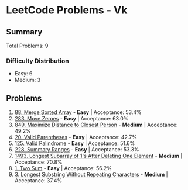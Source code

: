 # LeetCode Problems - Vk

## Summary
Total Problems: 9

### Difficulty Distribution

- Easy: 6
- Medium: 3

## Problems

1. [88. Merge Sorted Array](https://leetcode.com/problems/merge-sorted-array/) - **Easy** | Acceptance: 53.4%
2. [283. Move Zeroes](https://leetcode.com/problems/move-zeroes/) - **Easy** | Acceptance: 63.0%
3. [849. Maximize Distance to Closest Person](https://leetcode.com/problems/maximize-distance-to-closest-person/) - **Medium** | Acceptance: 49.2%
4. [20. Valid Parentheses](https://leetcode.com/problems/valid-parentheses/) - **Easy** | Acceptance: 42.7%
5. [125. Valid Palindrome](https://leetcode.com/problems/valid-palindrome/) - **Easy** | Acceptance: 51.6%
6. [228. Summary Ranges](https://leetcode.com/problems/summary-ranges/) - **Easy** | Acceptance: 53.3%
7. [1493. Longest Subarray of 1's After Deleting One Element](https://leetcode.com/problems/longest-subarray-of-1s-after-deleting-one-element/) - **Medium** | Acceptance: 70.8%
8. [1. Two Sum](https://leetcode.com/problems/two-sum/) - **Easy** | Acceptance: 56.2%
9. [3. Longest Substring Without Repeating Characters](https://leetcode.com/problems/longest-substring-without-repeating-characters/) - **Medium** | Acceptance: 37.4%